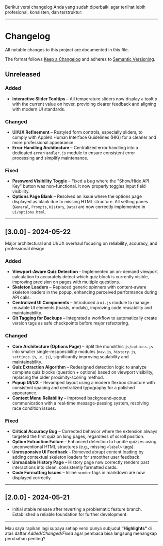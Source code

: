 Berikut versi changelog Anda yang sudah diperbaiki agar terlihat lebih profesional, konsisten, dan terstruktur:

---

# Changelog

All notable changes to this project are documented in this file.

The format follows [Keep a Changelog](https://keepachangelog.com/en/1.0.0/) and adheres to [Semantic Versioning](https://semver.org/spec/v2.0.0.html).

## Unreleased

### Added

* **Interactive Slider Tooltips** – All temperature sliders now display a tooltip with the current value on hover, providing clearer feedback and aligning with modern UI standards.

### Changed

* **UI/UX Refinement** – Restyled form controls, especially sliders, to comply with Apple’s Human Interface Guidelines (HIG) for a cleaner and more professional appearance.
* **Error Handling Architecture** – Centralized error handling into a dedicated `errorHandler.js` module to ensure consistent error processing and simplify maintenance.

### Fixed

* **Password Visibility Toggle** – Fixed a bug where the "Show/Hide API Key" button was non-functional. It now properly toggles input field visibility.
* **Options Page Blank** – Resolved an issue where the options page displayed as blank due to missing HTML structure. All setting panes (`General`, `Prompts`, `History`, `Data`) are now correctly implemented in `ui/options.html`.

---

## \[3.0.0] - 2024-05-22

Major architectural and UI/UX overhaul focusing on reliability, accuracy, and professional design.

### Added

* **Viewport-Aware Quiz Detection** – Implemented an on-demand viewport calculation to accurately detect which quiz block is currently visible, improving precision on pages with multiple questions.
* **Skeleton Loaders** – Replaced generic spinners with content-aware skeleton loaders in the popup, enhancing perceived performance during API calls.
* **Centralized UI Components** – Introduced a `ui.js` module to manage reusable UI elements (toasts, modals), improving code reusability and maintainability.
* **Git Tagging for Backups** – Integrated a workflow to automatically create version tags as safe checkpoints before major refactoring.

### Changed

* **Core Architecture (Options Page)** – Split the monolithic `js/options.js` into smaller single-responsibility modules (`nav.js`, `history.js`, `settings.js`, `ui.js`), significantly improving scalability and maintainability.
* **Quiz Extraction Algorithm** – Redesigned detection logic to analyze complete quiz blocks (question + options) based on viewport visibility, replacing the older proximity-scoring method.
* **Popup UI/UX** – Revamped layout using a modern flexbox structure with consistent spacing and centralized typography for a polished appearance.
* **Context Menu Reliability** – Improved background–popup communication with a real-time message-passing system, resolving race condition issues.

### Fixed

* **Critical Accuracy Bug** – Corrected behavior where the extension always targeted the first quiz on long pages, regardless of scroll position.
* **Option Extraction Failure** – Enhanced detection to handle quizzes using unconventional HTML structures (e.g., missing `<label>` tags).
* **Unresponsive UI Feedback** – Removed abrupt content loading by adding contextual skeleton loaders for smoother user feedback.
* **Unreadable History Page** – History page now correctly renders past interactions into clean, consistently formatted cards.
* **Code Formatting Issues** – Inline `<code>` tags in markdown are now displayed correctly.

---

## \[2.0.0] - 2024-05-21

* Initial stable release after reverting a problematic feature branch. Established a reliable foundation for further development.

---

Mau saya rapikan lagi supaya setiap versi punya subjudul **“Highlights”** di atas daftar *Added/Changed/Fixed* agar pembaca bisa langsung menangkap perubahan penting?
